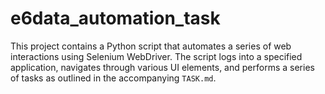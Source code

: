 # e6data_automation_task
This project contains a Python script that automates a series of web interactions using Selenium WebDriver. The script logs into a specified application, navigates through various UI elements, and performs a series of tasks as outlined in the accompanying `TASK.md`.
